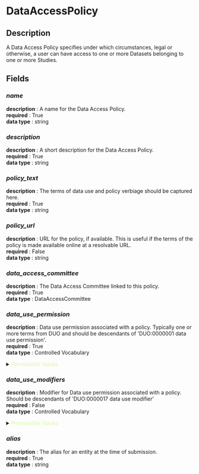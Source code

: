 # DataAccessPolicy

## Description

A Data Access Policy specifies under which circumstances, legal or otherwise, a user can have access to one or more Datasets belonging to one or more Studies.

## Fields

### ***name***<br>
**description** : A name for the Data Access Policy.<br>
**required** : True<br>
**data type** : string <br>
### ***description***<br>
**description** : A short description for the Data Access Policy.<br>
**required** : True<br>
**data type** : string <br>
### ***policy_text***<br>
**description** : The terms of data use and policy verbiage should be captured here.<br>
**required** : True<br>
**data type** : string <br>
### ***policy_url***<br>
**description** : URL for the policy, if available. This is useful if the terms of the policy is made available online at a resolvable URL.<br>
**required** : False<br>
**data type** : string <br>
### ***data_access_committee***<br>
**description** : The Data Access Committee linked to this policy.<br>
**required** : True<br>
**data type** : DataAccessCommittee <br>
### ***data_use_permission***<br>
**description** : Data use permission associated with a policy. Typically one or more terms from DUO and should be descendants of 'DUO:0000001 data use permission'.<br>
**required** : True<br>
**data type** : Controlled Vocabulary <br>

<details>
<summary> <span style="color:#DAF7A6">Permissible Values</span> </summary>

| Permissible Values | Description |
| --- | --- |
| `general research use` | `None` |
| `health or medical or biomedical research` | `None` |
| `disease specific research` | `None` |
| `no restriction` | `None` |
| `population origins or ancestry research only` | `None` |


</details>

### ***data_use_modifiers***<br>
**description** : Modifier for Data use permission associated with a policy. Should be descendants of 'DUO:0000017 data use modifier'<br>
**required** : False<br>
**data type** : Controlled Vocabulary <br>

<details>
<summary> <span style="color:#DAF7A6">Permissible Values</span> </summary>

| Permissible Values | Description |
| --- | --- |
| `clinical care use` | `None` |
| `return to database or resource` | `None` |
| `institution specific restriction` | `None` |
| `project specific restriction` | `None` |
| `user specific restriction` | `None` |
| `time limit on use` | `None` |
| `publication moratorium` | `None` |
| `geographical restriction` | `None` |
| `ethics approval required` | `None` |
| `collaboration required` | `None` |
| `publication required` | `None` |
| `not for profit, non commercial use only` | `None` |
| `non-commercial use only` | `None` |
| `not for profit organisation use only` | `None` |
| `genetic studies only` | `None` |
| `no general methods research` | `None` |
| `research specific restrictions` | `None` |
| `population origins or ancestry research prohibited` | `None` |


</details>

### ***alias***<br>
**description** : The alias for an entity at the time of submission.<br>
**required** : True<br>
**data type** : string <br>
